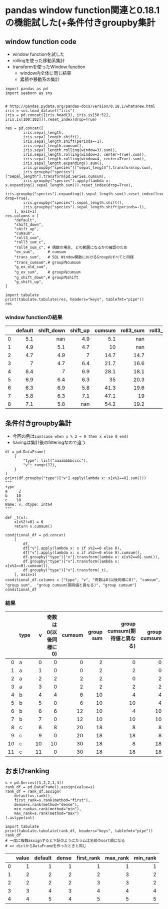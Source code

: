 # pandas window function関連と0.18.1の機能試した(+条件付きgroupby集計
## window function code

- window functionを試した
- rollingを使った移動系集計
- transformを使ったWindow function
    - window内全体に同じ結果
    - 累積や移動系の集計

```py3
import pandas as pd
import seaborn as sns


# http://pandas.pydata.org/pandas-docs/version/0.18.1/whatsnew.html
iris = sns.load_dataset("iris")
iris = pd.concat([iris.head(3), iris.ix[50:52], iris.ix[100:102]]).reset_index(drop=True)

res = pd.concat([
        iris.sepal_length,
        iris.sepal_length.shift(),
        iris.sepal_length.shift(periods=-1),
        iris.sepal_length.cumsum(),
        iris.sepal_length.rolling(window=3).sum(),
        iris.sepal_length.rolling(window=3, center=True).sum(),
        iris.sepal_length.rolling(window=4, center=True).sum(),
        iris.sepal_length.expanding().sum(),
        iris.groupby("species")["sepal_length"].transform(np.sum),
        iris.groupby("species")["sepal_length"].transform(pd.Series.cumsum),
        iris.groupby("species").apply(lambda x: x.expanding().sepal_length.sum()).reset_index(drop=True),
        iris.groupby("species").expanding().sepal_length.sum().reset_index(level=0, drop=True),
        iris.groupby("species").sepal_length.shift(),
        iris.groupby("species").sepal_length.shift(periods=-1),
    ], axis=1)
res.columns = [
    "default",
    "shift_down",
    "shift_up",
    "cumsum",
    "roll3_sum",
    "roll3_sum_c",
    "roll4_sum_c", # 偶数の場合, どの範囲になるかの確認のため
    "ex_sum",      # cumsum
    "trans_sum",   # SQL Window関数におけるGroup内すべてと同様
    "trans_cumsum",# group内cumsum
    "g_ex_old_sum",
    "g_ex_sum",    # group内cumsum
    "g_shift_down",# group内shift
    "g_shift_up",
]

import tabulate
print(tabulate.tabulate(res, headers="keys", tablefmt="pipe"))
res
```

### window functionの結果
|    |   default |   shift_down |   shift_up |   cumsum |   roll3_sum |   roll3_sum_c |   roll4_sum_c |   ex_sum |   trans_sum |   trans_cumsum |   g_ex_old_sum |   g_ex_sum |   g_shift_down |   g_shift_up |
|---:|----------:|-------------:|-----------:|---------:|------------:|--------------:|--------------:|---------:|------------:|---------------:|---------------:|-----------:|---------------:|-------------:|
|  0 |       5.1 |        nan   |        4.9 |      5.1 |       nan   |         nan   |         nan   |      5.1 |        14.7 |            5.1 |            5.1 |        5.1 |          nan   |          4.9 |
|  1 |       4.9 |          5.1 |        4.7 |     10   |       nan   |          14.7 |         nan   |     10   |        14.7 |           10   |           10   |       10   |            5.1 |          4.7 |
|  2 |       4.7 |          4.9 |        7   |     14.7 |        14.7 |          16.6 |          21.7 |     14.7 |        14.7 |           14.7 |           14.7 |       14.7 |            4.9 |        nan   |
|  3 |       7   |          4.7 |        6.4 |     21.7 |        16.6 |          18.1 |          23   |     21.7 |        20.3 |            7   |            7   |        7   |          nan   |          6.4 |
|  4 |       6.4 |          7   |        6.9 |     28.1 |        18.1 |          20.3 |          25   |     28.1 |        20.3 |           13.4 |           13.4 |       13.4 |            7   |          6.9 |
|  5 |       6.9 |          6.4 |        6.3 |     35   |        20.3 |          19.6 |          26.6 |     35   |        20.3 |           20.3 |           20.3 |       20.3 |            6.4 |        nan   |
|  6 |       6.3 |          6.9 |        5.8 |     41.3 |        19.6 |          19   |          25.4 |     41.3 |        19.2 |            6.3 |            6.3 |        6.3 |          nan   |          5.8 |
|  7 |       5.8 |          6.3 |        7.1 |     47.1 |        19   |          19.2 |          26.1 |     47.1 |        19.2 |           12.1 |           12.1 |       12.1 |            6.3 |          7.1 |
|  8 |       7.1 |          5.8 |      nan   |     54.2 |        19.2 |         nan   |         nan   |     54.2 |        19.2 |           19.2 |           19.2 |       19.2 |            5.8 |        nan   |

## 条件付きgroupby集計
- 今回の例は`sum(case when x % 2 = 0 then x else 0 end)`
- havingは集計後のfilteringなので違う

```py3
df = pd.DataFrame(
    {
        "type": list("aaaabbbbcccc"),
        "v": range(12),
    }
)
print(df.groupby("type")["v"].apply(lambda x: x[x%2==0].sum()))
"""
type
a     2
b    10
c    18
Name: v, dtype: int64
"""

def _t(x):
    x[x%2!=0] = 0
    return x.cumsum()

conditional_df = pd.concat(
    [
        df,
        df["v"].apply(lambda x: x if x%2==0 else 0),
        df["v"].apply(lambda x: x if x%2==0 else 0).cumsum(),
        df.groupby("type")["v"].transform(lambda x: x[x%2==0].sum()),
        df.groupby("type")["v"].transform(lambda x: x[x%2==0].cumsum()),
        df.groupby("type")["v"].transform(_t),
    ], axis=1)
conditional_df.columns = ["type", "v", "奇数は0(以後同様に0)", "cumsum", "group sum",  "group cumsum(期待値と異なる)", "group cumsum"]
conditional_df
```

### 結果
|    | type   |   v |   奇数は0(以後同様に0) |   cumsum |   group sum |   group cumsum(期待値と異なる) |   group cumsum |
|---:|:-------|----:|---------------:|---------:|------------:|------------------------:|---------------:|
|  0 | a      |   0 |              0 |        0 |           2 |                       0 |              0 |
|  1 | a      |   1 |              0 |        0 |           2 |                       2 |              0 |
|  2 | a      |   2 |              2 |        2 |           2 |                       0 |              2 |
|  3 | a      |   3 |              0 |        2 |           2 |                       2 |              2 |
|  4 | b      |   4 |              4 |        6 |          10 |                       4 |              4 |
|  5 | b      |   5 |              0 |        6 |          10 |                      10 |              4 |
|  6 | b      |   6 |              6 |       12 |          10 |                       4 |             10 |
|  7 | b      |   7 |              0 |       12 |          10 |                      10 |             10 |
|  8 | c      |   8 |              8 |       20 |          18 |                       8 |              8 |
|  9 | c      |   9 |              0 |       20 |          18 |                      18 |              8 |
| 10 | c      |  10 |             10 |       30 |          18 |                       8 |             18 |
| 11 | c      |  11 |              0 |       30 |          18 |                      18 |             18 |

## おまけranking
```py3
s = pd.Series([1,2,2,3,4])
rank_df = pd.DataFrame().assign(value=s)
rank_df = rank_df.assign(
    default=s.rank(),
    first_rank=s.rank(method="first"),
    dense=s.rank(method="dense"),
    min_rank=s.rank(method="min"),
    max_rank=s.rank(method="max")
).astype(int)

import tabulate
print(tabulate.tabulate(rank_df, headers="keys", tablefmt="pipe"))
rank_df
# 一度に複数assignすると下記のようにカラムは名前のsort順になる
# => dictからDataFrameを作ったときと同じ
```

|    |   value |   default |   dense |   first_rank |   max_rank |   min_rank |
|---:|--------:|----------:|--------:|-------------:|-----------:|-----------:|
|  0 |       1 |         1 |       1 |            1 |          1 |          1 |
|  1 |       2 |         2 |       2 |            2 |          3 |          2 |
|  2 |       2 |         2 |       2 |            3 |          3 |          2 |
|  3 |       3 |         4 |       3 |            4 |          4 |          4 |
|  4 |       4 |         5 |       4 |            5 |          5 |          5 |
